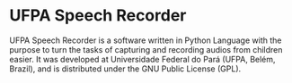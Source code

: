 # UFPA Speech Recorder

UFPA Speech Recorder is a software written in Python Language with the purpose
to turn the tasks of capturing and recording audios from children easier. It was
developed at Universidade Federal do Pará (UFPA, Belém, Brazil), and is
distributed under the GNU Public License (GPL).
